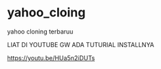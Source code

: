 # yahoo_cloing
yahoo cloning terbaruu

LIAT DI YOUTUBE GW ADA TUTURIAL
        INSTALLNYA
        
https://youtu.be/HUa5n2iDUTs

